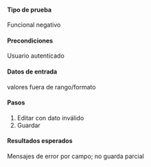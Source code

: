 #### **Tipo de prueba**
Funcional negativo

#### **Precondiciones**
Usuario autenticado

#### **Datos de entrada**
valores fuera de rango/formato

#### **Pasos**
1. Editar con dato inválido
2. Guardar

#### **Resultados esperados**
Mensajes de error por campo; no guarda parcial
